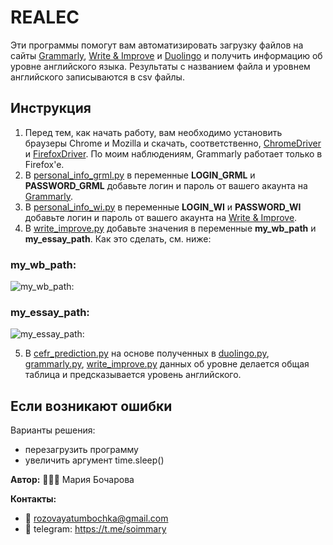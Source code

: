 # REALEC

Эти программы помогут вам автоматизировать загрузку файлов на сайты [Grammarly](https://www.grammarly.com), [Write & Improve](https://writeandimprove.com) и [Duolingo](https://cefr.duolingo.com) и получить информацию об уровне английского языка. Результаты с названием файла и уровнем английского записываются в csv файлы.

## Инструкция
1. Перед тем, как начать работу, вам необходимо установить браузеры Chrome и Mozilla и скачать, соответственно, [ChromeDriver](https://chromedriver.chromium.org) и [FirefoxDriver](https://github.com/mozilla/geckodriver/releases). По моим наблюдениям, Grammarly работает только в Firefox'e.
2. В [personal_info_grml.py](https://github.com/soimmary/REALEC/blob/main/personal_info_grml.py) в переменные **LOGIN_GRML** и **PASSWORD_GRML** добавьте логин и пароль от вашего акаунта на [Grammarly](https://www.grammarly.com).
3. В [personal_info_wi.py](https://github.com/soimmary/REALEC/blob/main/personal_info_wi.py) в переменные **LOGIN_WI** и **PASSWORD_WI** добавьте логин и пароль от вашего акаунта на [Write & Improve](https://writeandimprove.com).
4. В [write_improve.py](https://github.com/soimmary/REALEC/blob/main/write_improve.py) добавьте значения в переменные **my_wb_path** и **my_essay_path**. Как это сделать, см. ниже:

### my_wb_path:

![**my_wb_path:**](https://github.com/soimmary/REALEC/blob/main/my_wb_path.gif)

### my_essay_path:

![**my_essay_path:**](https://github.com/soimmary/REALEC/blob/main/my_essay_path.gif)

5. В [cefr_prediction.py](https://github.com/soimmary/REALEC/blob/main/cefr_prediction.py) на основе полученных в [duolingo.py](https://github.com/soimmary/REALEC/blob/main/duolingo.py), [grammarly.py](https://github.com/soimmary/REALEC/blob/main/grammarly.py), [write_improve.py](https://github.com/soimmary/REALEC/blob/main/write_improve.py) данных об уровне делается общая таблица и предсказывается уровень английского.

## Если возникают ошибки

Варианты решения:
- перезагрузить программу
- увеличить аргумент time.sleep()


**Автор:** 💁🏼‍♀️ Мария Бочарова

**Контакты:** 
- 📨 rozovayatumbochka@gmail.com
- 📠 telegram: https://t.me/soimmary
